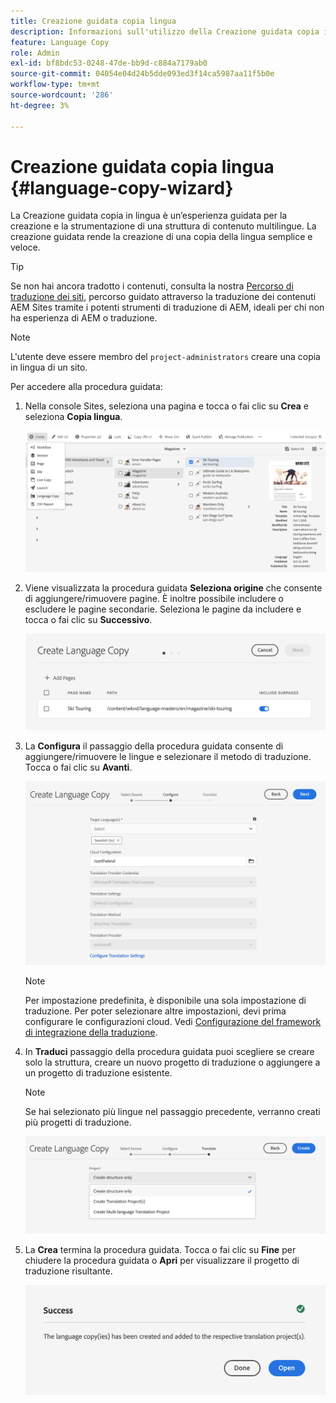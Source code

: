 ```yaml
---
title: Creazione guidata copia lingua
description: Informazioni sull'utilizzo della Creazione guidata copia in lingua in AEM.
feature: Language Copy
role: Admin
exl-id: bf8bdc53-0248-47de-bb9d-c884a7179ab0
source-git-commit: 04054e04d24b5dde093ed3f14ca5987aa11f5b0e
workflow-type: tm+mt
source-wordcount: '286'
ht-degree: 3%

---
```


# Creazione guidata copia lingua {#language-copy-wizard}

La Creazione guidata copia in lingua è un’esperienza guidata per la creazione e la strumentazione di una struttura di contenuto multilingue. La creazione guidata rende la creazione di una copia della lingua semplice e veloce.

>[!TIP]
>
>Se non hai ancora tradotto i contenuti, consulta la nostra [Percorso di traduzione dei siti,](/help/journey-sites/translation/overview.md) percorso guidato attraverso la traduzione dei contenuti AEM Sites tramite i potenti strumenti di traduzione di AEM, ideali per chi non ha esperienza di AEM o traduzione.

>[!NOTE]
>
>L&#39;utente deve essere membro del `project-administrators` creare una copia in lingua di un sito.

Per accedere alla procedura guidata:

1. Nella console Sites, seleziona una pagina e tocca o fai clic su **Crea** e seleziona **Copia lingua**.

   ![Crea copia della lingua dalla procedura guidata](../assets/language-copy-wizard.png)

1. Viene visualizzata la procedura guidata **Seleziona origine** che consente di aggiungere/rimuovere pagine. È inoltre possibile includere o escludere le pagine secondarie. Seleziona le pagine da includere e tocca o fai clic su **Successivo**.

   ![Aggiunta di pagine con la procedura guidata](../assets/language-copy-wizard-add-pages.png)

1. La **Configura** il passaggio della procedura guidata consente di aggiungere/rimuovere le lingue e selezionare il metodo di traduzione. Tocca o fai clic su **Avanti**.

   ![Configura il passaggio della procedura guidata](../assets/language-copy-wizard-configure.png)

   >[!NOTE]
   >
   >Per impostazione predefinita, è disponibile una sola impostazione di traduzione. Per poter selezionare altre impostazioni, devi prima configurare le configurazioni cloud. Vedi [Configurazione del framework di integrazione della traduzione](integration-framework.md).

1. In **Traduci** passaggio della procedura guidata puoi scegliere se creare solo la struttura, creare un nuovo progetto di traduzione o aggiungere a un progetto di traduzione esistente.

   >[!NOTE]
   >
   >Se hai selezionato più lingue nel passaggio precedente, verranno creati più progetti di traduzione.

   ![Passaggio di traduzione della procedura guidata](../assets/language-copy-wizard-translate.png)

1. La **Crea** termina la procedura guidata. Tocca o fai clic su **Fine** per chiudere la procedura guidata o **Apri** per visualizzare il progetto di traduzione risultante.

   ![Termina procedura guidata](../assets/language-copy-wizard-done.png)
